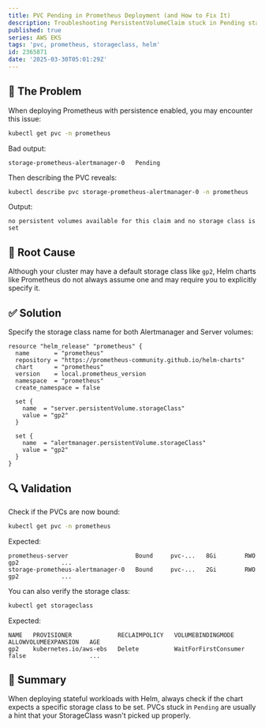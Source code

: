 ```yaml
---
title: PVC Pending in Prometheus Deployment (and How to Fix It)
description: Troubleshooting PersistentVolumeClaim stuck in Pending state when using Prometheus on EKS with the AWS EBS CSI driver.
published: true
series: AWS EKS
tags: 'pvc, prometheus, storageclass, helm'
id: 2365871
date: '2025-03-30T05:01:29Z'
---
```


## 🚨 The Problem

When deploying Prometheus with persistence enabled, you may encounter this issue:

```bash
kubectl get pvc -n prometheus
```

Bad output:

```plaintext
storage-prometheus-alertmanager-0   Pending
```

Then describing the PVC reveals:

```bash
kubectl describe pvc storage-prometheus-alertmanager-0 -n prometheus
```

Output:

```plaintext
no persistent volumes available for this claim and no storage class is set
```

## 🔧 Root Cause

Although your cluster may have a default storage class like `gp2`, Helm charts like Prometheus do not always assume one and may require you to explicitly specify it.

## ✅ Solution

Specify the storage class name for both Alertmanager and Server volumes:

```hcl
resource "helm_release" "prometheus" {
  name       = "prometheus"
  repository = "https://prometheus-community.github.io/helm-charts"
  chart      = "prometheus"
  version    = local.prometheus_version
  namespace  = "prometheus"
  create_namespace = false

  set {
    name  = "server.persistentVolume.storageClass"
    value = "gp2"
  }

  set {
    name  = "alertmanager.persistentVolume.storageClass"
    value = "gp2"
  }
}
```

## 🔍 Validation

Check if the PVCs are now bound:

```bash
kubectl get pvc -n prometheus
```

Expected:

```plaintext
prometheus-server                   Bound     pvc-...   8Gi        RWO            gp2            ...
storage-prometheus-alertmanager-0   Bound     pvc-...   2Gi        RWO            gp2            ...
```

You can also verify the storage class:

```bash
kubectl get storageclass
```

Expected:

```plaintext
NAME   PROVISIONER             RECLAIMPOLICY   VOLUMEBINDINGMODE      ALLOWVOLUMEEXPANSION   AGE
gp2    kubernetes.io/aws-ebs   Delete          WaitForFirstConsumer   false                  ...
```

## 🧼 Summary

When deploying stateful workloads with Helm, always check if the chart expects a specific storage class to be set. PVCs stuck in `Pending` are usually a hint that your StorageClass wasn't picked up properly.
